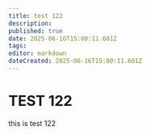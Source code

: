 ```yaml
---
title: test 122
description: 
published: true
date: 2025-06-16T15:00:11.601Z
tags: 
editor: markdown
dateCreated: 2025-06-16T15:00:11.601Z
---
```


# TEST 122
this is test 122
